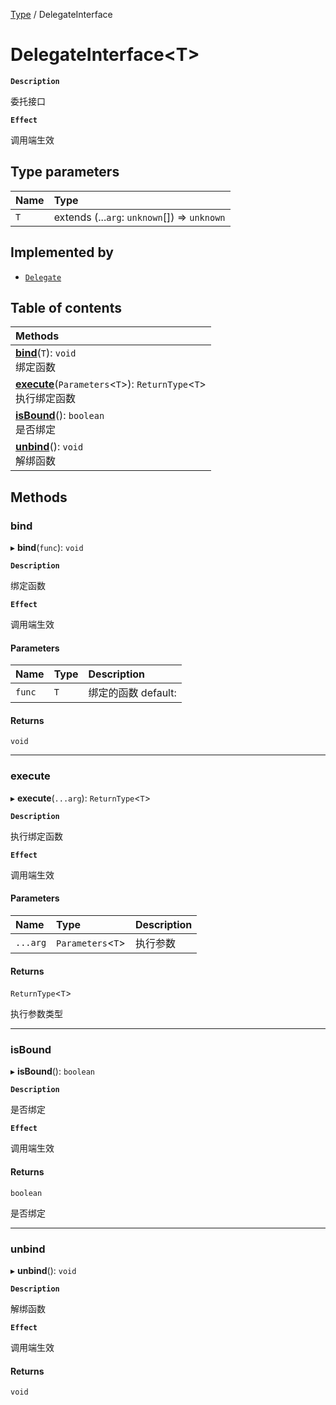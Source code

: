 [Type](../modules/Type.Type.md) / DelegateInterface

# DelegateInterface<T\> <Badge type="tip" text="Interface" />

**`Description`**

委托接口

**`Effect`**

调用端生效

## Type parameters

| Name | Type                                         |
| :--- | :------------------------------------------- |
| `T`  | extends (...`arg`: `unknown`[]) => `unknown` |

## Implemented by

- [`Delegate`](../classes/Type.Type.Delegate.md)

## Table of contents

| Methods                                                                                                         |
| :-------------------------------------------------------------------------------------------------------------- |
| **[bind](Type.Type.DelegateInterface.md#bind)**(`T`): `void` <br> 绑定函数                                      |
| **[execute](Type.Type.DelegateInterface.md#execute)**(`Parameters`<`T`\>): `ReturnType`<`T`\> <br> 执行绑定函数 |
| **[isBound](Type.Type.DelegateInterface.md#isbound)**(): `boolean` <br> 是否绑定                                |
| **[unbind](Type.Type.DelegateInterface.md#unbind)**(): `void` <br> 解绑函数                                     |

## Methods

### bind

▸ **bind**(`func`): `void`

**`Description`**

绑定函数

**`Effect`**

调用端生效

#### Parameters

| Name   | Type | Description         |
| :----- | :--- | :------------------ |
| `func` | `T`  | 绑定的函数 default: |

#### Returns

`void`

---

### execute

▸ **execute**(`...arg`): `ReturnType`<`T`\>

**`Description`**

执行绑定函数

**`Effect`**

调用端生效

#### Parameters

| Name     | Type               | Description |
| :------- | :----------------- | :---------- |
| `...arg` | `Parameters`<`T`\> | 执行参数    |

#### Returns

`ReturnType`<`T`\>

执行参数类型

---

### isBound

▸ **isBound**(): `boolean`

**`Description`**

是否绑定

**`Effect`**

调用端生效

#### Returns

`boolean`

是否绑定

---

### unbind

▸ **unbind**(): `void`

**`Description`**

解绑函数

**`Effect`**

调用端生效

#### Returns

`void`
